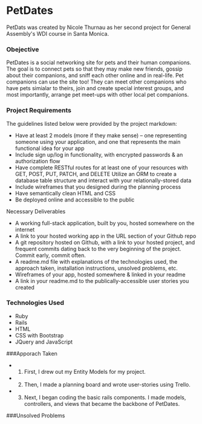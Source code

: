 # PetDates 

PetDats was created by Nicole Thurnau as her second project for General Assembly's WDI course in Santa Monica. 

### Obejective
PetDates is a social networking site for pets and their human companions. The goal is to connect pets so that they may make new friends, gossip about their companions, and sniff each other online and in real-life. Pet companions can use the site too! They can meet other companions who have pets simialar to theirs, join and create special interest groups, and most importantly, arrange pet meet-ups with other local pet companions. 

### Project Requirements
The guidelines listed below were provided by the project markdown:

- Have at least 2 models (more if they make sense) – one representing someone using your application, and one that represents the main functional idea for your app
- Include sign up/log in functionality, with encrypted passwords & an authorization flow
- Have complete RESTful routes for at least one of your resources with GET, POST, PUT, PATCH, and DELETE
Utilize an ORM to create a database table structure and interact with your relationally-stored data
- Include wireframes that you designed during the planning process
- Have semantically clean HTML and CSS
- Be deployed online and accessible to the public

Necessary Deliverables 

- A working full-stack application, built by you, hosted somewhere on the internet
- A link to your hosted working app in the URL section of your Github repo
- A git repository hosted on Github, with a link to your hosted project, and frequent commits dating back to the very beginning of the project. Commit early, commit often.
- A readme.md file with explanations of the technologies used, the approach taken, installation instructions, unsolved problems, etc.
- Wireframes of your app, hosted somewhere & linked in your readme
- A link in your readme.md to the publically-accessible user stories you created


### Technologies Used
- Ruby
- Rails
- HTML
- CSS with Bootstrap
- JQuery and JavaScript

###Apporach Taken
* 1) First, I drew out my Entity Models for my project.
* 2) Then, I made a planning board and wrote user-stories using Trello.
* 3) Next, I began coding the basic rails components. I made models, controllers, and views that became the backbone of PetDates.

###Unsolved Problems



